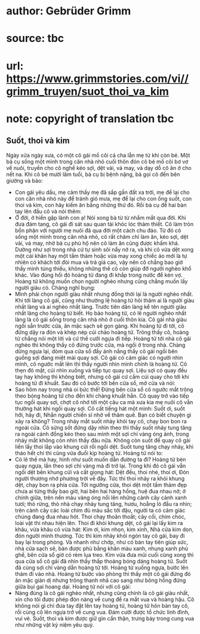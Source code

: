 # author: Gebrüder Grimm
# source: tbc
# url: https://www.grimmstories.com/vi//grimm_truyen/suot_thoi_va_kim
# note: copyright of translation tbc

## Suốt, thoi và kim 

Ngày xửa ngày xưa, có một cô gái mồ côi cả cha lẫn mẹ từ khi còn bé. Một
bà cụ sống một mình trong căn nhà nhỏ cuối thôn đón cô bé mồ côi bơ vơ
về nuôi, truyền cho cô nghề kéo sợi, dệt vải, vá may, và dạy dỗ cô ăn ở
cho nết na. Khi cô bé mười lăm tuổi, bà cụ bị bệnh nặng, bà gọi cô đến
bên giường và bảo:
- Con gái yêu dấu, mẹ cảm thấy mẹ đã sắp gần đất xa trời, mẹ để lại cho
con căn nhà nhỏ này để tránh gió mưa, mẹ để lại cho con ống suốt, con
thoi và kim, con hãy kiếm ăn bằng những thứ đó.
Rồi bà cụ để hai bàn tay lên đầu cô và nói thêm:
- Ở đời, ở hiền gặp lành con ạ!
Nói xong bà từ từ nhắm mắt qua đời. Khi đưa đám tang, cô gái đi sát sau
quan tài khóc lóc thảm thiết. Cô làm tròn bổn phận với người mẹ nuôi đã
qua đời một cách chu đáo.
Từ đó cô sống một mình trong căn nhà nhỏ, cô rất chăm chỉ làm ăn, kéo
sợi, dệt vải, vá may, nhờ bà cụ phù hộ nên cô làm ăn cũng được khấm
khá.
Dường như sợi trong nhà cứ tự sinh sôi nẩy nở ra, và khi cô vừa dệt xong
một cái khăn hay một tấm thảm hoặc vừa may xong chiếc áo mới là tự nhiên
có khách tới đòi mua và trả giá cao, vậy nên cô chẳng bao giờ thấy mình
túng thiếu, không những thế cô còn giúp đỡ người nghèo khổ khác.
Vào đúng hồi đó hoàng tử đang đi khắp trong nước để kén vợ. Hoàng tử
không muốn chọn người nghèo nhưng cũng chẳng muốn lấy người giàu có.
Chàng nghĩ bụng:
- Mình phải chọn người giàu nhất nhưng đồng thời lại là người nghèo
nhất.
Khi tới làng cô gái, cũng như thường lệ hoàng tử hỏi thăm ai là người
giàu nhất làng và ai nghèo nhất làng. Trước tiên dân làng kể tên người
giàu nhất làng cho hoàng tử biết. Họ bảo hoàng tử, có lẽ người nghèo
nhất làng là cô gái sống trong căn nhà nhỏ ở cuối thôn kia.
Cô gái nhà giàu ngồi sẵn trước cửa, ăn mặc sạch sẽ gọn gàng. Khi hoàng
tử đi tới, cô đứng dậy ra đón và khép nép cúi chào hoàng tử. Trông thấy
cô, hoàng tử chẳng nói một lời và cứ thế cưỡi ngựa đi tiếp.
Hoàng tử tới nhà cô gái nghèo thì không thấy cô đứng trước cửa, mà ngồi
ở trong nhà. Chàng dừng ngựa lại, dòm qua cửa sổ đầy ánh nắng thấy cô
gái ngồi bên guồng sợi đang miệt mài quay sợi. Cô gái có cảm giác có
người nhìn mình, cô ngước mắt lên thì thấy người nhìn mình chính là
hoàng tử. Cô thẹn đỏ mặt, cúi nhìn xuống và tiếp tục quay sợi. Liệu sợi
có quay đều tay hay không thì không biết, nhưng cô gái cứ cắm cúi quay
cho tới khi hoàng tử đi khuất. Sau đó cô bước tới bên cửa sổ, mở cửa và
nói:
- Sao hôm nay trong nhà oi bức thế!
Đứng bên cửa sổ cô ngước mắt trông theo bóng hoàng tử cho đến khi chàng
khuất hẳn.
Cô quay trở vào tiếp tục ngồi quay sợi, chợt cô nhớ tới một câu ca mà
xưa kia mẹ nuôi cô vẫn thường hát khi ngồi quay sợi. Cô cất tiếng hát
một mình:
Suốt ơi, suốt hỡi, hãy đi,
Nhắn người chiến sĩ nhớ về thăm quê.
Bạn có biết chuyện gì xảy ra không? Trong nháy mắt suốt nhảy khỏi tay
cô, chạy bon bon ra ngoài cửa. Cô sửng sốt đứng dậy nhìn theo thì thấy
suốt nhảy tung tăng ra ngoài cánh đồng kéo theo sau mình một sợi chỉ
vàng óng ánh, trong nháy mắt không còn nhìn thấy đâu nữa. Không còn suốt
để quay cô gái liền lấy thoi lắp vào khung cửi rồi ngồi dệt.
Suốt tung tăng chạy nhảy, khi tháo hết chỉ thì cũng vừa đuổi kịp hoàng
tử. Hoàng tử nói to:
- Có lẽ thế mà hay, hình như suốt muốn dẫn đường ta đi?
Hoàng tử bèn quay ngựa, lần theo sợi chỉ vàng mà đi trở lại.
Trong khi đó cô gái vẫn ngồi dệt bên khung cửi và cất giọng hát:
Dệt đều, thoi nhé, thoi ơi,
Đón người thương nhớ phương trời về đây.
Tức thì thoi nhảy ra khỏi khung dệt, chạy bon ra phía cửa. Tới ngưỡng
cửa, thoi dệt một tấm thảm đẹp chưa ai từng thấy bao giờ, hai bên hai
hàng hồng, huệ đua nhau nở; ở chính giữa, trên nền màu vàng óng nổi lên
những cành cây cảnh xanh tươi; thỏ rừng, thỏ nhà chạy nhảy tung tăng,
hươu, hoẵng ló đầu ra nhìn; trên cành cây các loài chim đủ màu sắc tới
đậu, người ta có cảm giác chúng đang đua nhau hót. Thoi chạy thoăn
thoắt; cây cối, chim chóc, loài vật thi nhau hiện lên.
Thoi đi khỏi khung dệt, cô gái lại lấy kim ra khâu, vừa khâu cô vừa
hát:
Kim ơi, kim nhọn, kim xinh,
Nhà cửa kim dọn, đón người mình thương.
Tức thì kim nhảy khỏi ngón tay cô gái, bay đi bay lại trong phòng. Và
nhanh như chớp, như có bàn tay tiên giúp sức, nhà cửa sạch sẽ, bàn được
phủ bằng khăn màu xanh, nhung xanh phủ ghế, bên cửa sổ giờ có rèm lụa
treo. Kim vừa đưa mũi cuối cùng xong thì qua cửa sổ cô gái đã nhìn thấy
thấp thoáng bóng dáng hoàng tử. Suốt đã cùng sợi chỉ vàng dẫn hoàng tử
tới. Hoàng tử xuống ngựa, bước lên thảm đi vào nhà. Hoàng tử bước vào
phòng thì thấy một cô gái đứng đó ăn mặc giản dị nhưng trông thanh nhã
cao sang như bông hồng đứng giữa bụi gai hoang dại.
Hoàng tử nói với cô gái:
- Nàng đúng là cô gái nghèo nhất, nhưng cũng chính là cô gái giàu nhất,
xin cho tôi được phép đón nàng về cung để ra mắt vua và hoàng hậu.
Cô không nói gì chỉ đưa tay đặt lên tay hoàng tử, hoàng tử hôn bàn tay
cô, rồi cùng cô lên ngựa trở về cung vua. Đám cưới được tổ chức linh
đình, vui vẻ.
Suốt, thoi và kim được giữ gìn cẩn thận, trưng bày trong cung vua như
những vật kỷ niệm yêu quý.
